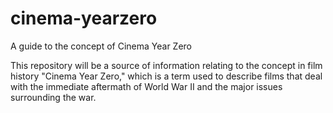 # cinema-yearzero
A guide to the concept of Cinema Year Zero

This repository will be a source of information relating to the concept in film history "Cinema Year Zero," which is a term used to describe films that deal with the immediate aftermath of World War II and the major issues surrounding the war.
